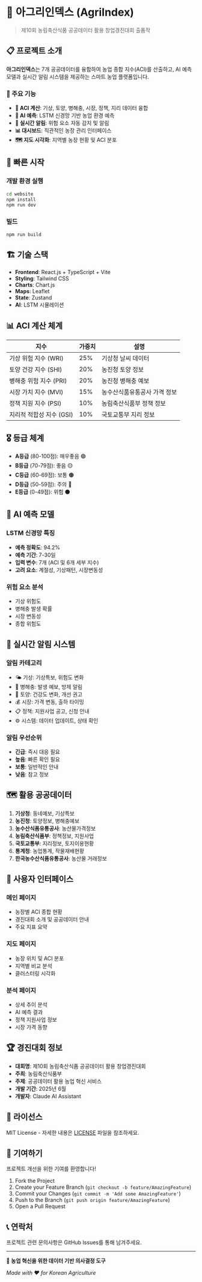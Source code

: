 # 🌾 아그리인덱스 (AgriIndex)

> 제10회 농림축산식품 공공데이터 활용 창업경진대회 출품작

## 📋 프로젝트 소개

**아그리인덱스**는 7개 공공데이터를 융합하여 농업 종합 지수(ACI)를 산출하고, AI 예측 모델과 실시간 알림 시스템을 제공하는 스마트 농업 플랫폼입니다.

### 🎯 주요 기능

- **🧮 ACI 계산**: 기상, 토양, 병해충, 시장, 정책, 지리 데이터 융합
- **🤖 AI 예측**: LSTM 신경망 기반 농업 환경 예측
- **🔔 실시간 알림**: 위험 요소 자동 감지 및 알림
- **📊 대시보드**: 직관적인 농장 관리 인터페이스
- **🗺️ 지도 시각화**: 지역별 농장 현황 및 ACI 분포

## 🚀 빠른 시작

### 개발 환경 실행

```bash
cd website
npm install
npm run dev
```

### 빌드

```bash
npm run build
```

## 🏗️ 기술 스택

- **Frontend**: React.js + TypeScript + Vite
- **Styling**: Tailwind CSS
- **Charts**: Chart.js
- **Maps**: Leaflet
- **State**: Zustand
- **AI**: LSTM 시뮬레이션

## 📊 ACI 계산 체계

| 지수 | 가중치 | 설명 |
|------|--------|------|
| 기상 위험 지수 (WRI) | 25% | 기상청 날씨 데이터 |
| 토양 건강 지수 (SHI) | 20% | 농진청 토양 정보 |
| 병해충 위험 지수 (PRI) | 20% | 농진청 병해충 예보 |
| 시장 가치 지수 (MVI) | 15% | 농수산식품유통공사 가격 정보 |
| 정책 지원 지수 (PSI) | 10% | 농림축산식품부 정책 정보 |
| 지리적 적합성 지수 (GSI) | 10% | 국토교통부 지리 정보 |

## 🎖️ 등급 체계

- **A등급** (80-100점): 매우좋음 🟢
- **B등급** (70-79점): 좋음 🟡  
- **C등급** (60-69점): 보통 🟠
- **D등급** (50-59점): 주의 🔴
- **E등급** (0-49점): 위험 ⚫

## 🤖 AI 예측 모델

### LSTM 신경망 특징
- **예측 정확도**: 94.2%
- **예측 기간**: 7-30일
- **입력 변수**: 7개 (ACI 및 6개 세부 지수)
- **고려 요소**: 계절성, 기상패턴, 시장변동성

### 위험 요소 분석
- 기상 위험도
- 병해충 발생 확률
- 시장 변동성
- 종합 위험도

## 🔔 실시간 알림 시스템

### 알림 카테고리
- 🌤️ 기상: 기상특보, 위험도 변화
- 🐛 병해충: 발생 예보, 방제 알림
- 🌱 토양: 건강도 변화, 개선 권고
- 💰 시장: 가격 변동, 출하 타이밍
- 📋 정책: 지원사업 공고, 신청 안내
- ⚙️ 시스템: 데이터 업데이트, 상태 확인

### 알림 우선순위
- **긴급**: 즉시 대응 필요
- **높음**: 빠른 확인 필요
- **보통**: 일반적인 안내
- **낮음**: 참고 정보

## 🗺️ 활용 공공데이터

1. **기상청**: 동네예보, 기상특보
2. **농진청**: 토양정보, 병해충예보
3. **농수산식품유통공사**: 농산물가격정보
4. **농림축산식품부**: 정책정보, 지원사업
5. **국토교통부**: 지리정보, 토지이용현황
6. **통계청**: 농업통계, 작물재배현황
7. **한국농수산식품유통공사**: 농산물 거래정보

## 📱 사용자 인터페이스

### 메인 페이지
- 농장별 ACI 종합 현황
- 경진대회 소개 및 공공데이터 안내
- 주요 지표 요약

### 지도 페이지  
- 농장 위치 및 ACI 분포
- 지역별 비교 분석
- 클러스터링 시각화

### 분석 페이지
- 상세 추이 분석
- AI 예측 결과
- 정책 지원사업 정보
- 시장 가격 동향

## 🏆 경진대회 정보

- **대회명**: 제10회 농림축산식품 공공데이터 활용 창업경진대회
- **주최**: 농림축산식품부
- **주제**: 공공데이터 활용 농업 혁신 서비스
- **개발 기간**: 2025년 6월
- **개발자**: Claude AI Assistant

## 📄 라이선스

MIT License - 자세한 내용은 [LICENSE](LICENSE) 파일을 참조하세요.

## 🤝 기여하기

프로젝트 개선을 위한 기여를 환영합니다!

1. Fork the Project
2. Create your Feature Branch (`git checkout -b feature/AmazingFeature`)
3. Commit your Changes (`git commit -m 'Add some AmazingFeature'`)
4. Push to the Branch (`git push origin feature/AmazingFeature`)
5. Open a Pull Request

## 📞 연락처

프로젝트 관련 문의사항은 GitHub Issues를 통해 남겨주세요.

---

**🌾 농업 혁신을 위한 데이터 기반 의사결정 도구**

*Made with ❤️ for Korean Agriculture*
